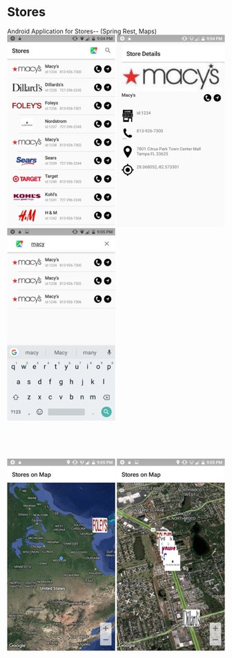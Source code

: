 # Stores
Android Application for Stores-- (Spring Rest, Maps)
<br>
<img src="https://github.com/jethawahimanshu007/BottleRocketTest/blob/master/HomePage.png" width="250">
<img src="https://github.com/jethawahimanshu007/BottleRocketTest/blob/master/StoreDetails.png" width="250">
<img src="https://github.com/jethawahimanshu007/BottleRocketTest/blob/master/FilteredHomeEntries.png" width="250">
<br><br><br><br><br><br>
<img src="https://github.com/jethawahimanshu007/BottleRocketTest/blob/master/MapViewWithLogos.png" width="250">
<img src="https://github.com/jethawahimanshu007/BottleRocketTest/blob/master/MapViewZoomedIn.png" width="250">

